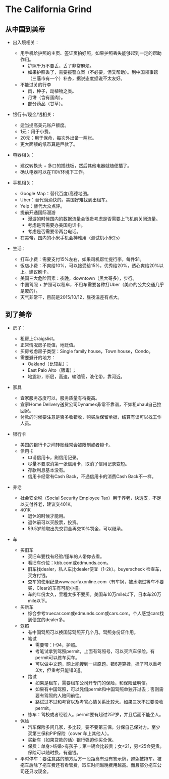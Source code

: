 # The California Grind

## 从中国到美帝 ##

- 出入境相关：
  - 用手机给护照的主页、签证页拍好照，如果护照丢失能够起到一定的帮助作用。
    - 护照千万不要丢，丢了非常麻烦。
    - 如果护照丢了，需要报警立案（不必要，但又帮助）。到中国领事馆（三藩市有一个）补办，据说态度据说不太友好。
  - 不能过关的行李
    - 肉，种子，动植物之类。
    - 月饼（含有蛋肉）。
    - 部分药品（甘草）。

- 银行卡/现金/钱相关：
  - 适当提高美元账户额度。
  - 1元：用于小费。
  - 20元：用于保命，每次外出备一两张。
  - 更大面额的纸币算是巨款了。

- 电器相关：
  - 建议转换头 + 多口的插线板，然后其他电器就随便插了。
  - 确认电器可以在110V环境下工作。

- 手机相关：
  - Google Map：替代百度/高德地图。
  - Uber：替代滴滴快的。美国好难找到出租车。
  - Yelp：替代大众点评。
  - 提前开通国际漫游
    - 漫游的时候国内的数据流量会很贵考虑是否需要上飞机前关闭流量。
    - 考虑是否需要办美国电话卡。
    - 考虑是否需要带两台电话。
  - 在美帝，国内的小米手机会神难用（测试机小米2s）


- 生活：
  - 打车小费：需要支付15%左右，如果司机帮忙提行李，每件$1。
  - 饭店小费：不爽给10%，可以接受给15%，优秀给20%，透心爽给20%以上。建议刷卡。
  - 美国三大危险因素：夜晚，downtown（黑大哥多），步行。
  - 中国驾照 + 护照可以租车，不租车需要各种打Uber（美帝的公共交通几乎是废的）。
  - 天气非常干，目前是2015/10/12，昼夜温差有点大。

## 到了美帝 ##

- 房子：
  - 租房上Craigslist。
  - 正常情况房子贬值，地贬值。
  - 买房考虑房子类型：Single family house，Town house，Condo。
  - 需要避开的地方：
    - Oakland（比较乱）；
    - East Palo Alto（贩毒）；
    - 地震带，断层，高速，输油管，液化带，靠河近。

- 家具
  - 宜家服务态度可以，服务质量有待提高。
  - 宜家Home Delivery送货公司Dynamex非常不靠谱，不如租uhaul自己拉回家。
  - 付款的时候要注意是否多收错收，购买后保留单据，结算有误可以找工作人员。

- 银行卡
  - 美国的银行卡之间转账经常会被限制或者锁卡。
  - 信用卡
    - 申请信用卡，刷信用记录。
    - 尽量不要取消第一张信用卡，取消了信用记录变短。
    - 存款利息基本没有。
    - 信用卡经常有Cash Back，不通信用卡的消费Cash Back不一样。
  
- 养老
  - 社会安全税（Social Security Employee Tax）用于养老，快透支，不足以支付养老，建议交401K。
  - 401K
    - 退休的时候才能用。
    - 退休前可以买股票，投资。
    - 59.5岁前取出先交罚金再交10%罚金，可以继承。

- 车
  - 买旧车
    - 买旧车要找有经验/懂车的人带你去看。
    - 看旧车价位：kbb.com或edmunds.com。
    - 旧车找dealer，私人车比dealer便宜（1-2k）。buyerscheck 检查车，买方付钱。
    - 查车的使用纪录www.carfaxonline.com（有车祸，被水泡过等车不要买，Clear的车有可能小撞。
    - 车的年份太久，里程太多不要买。美国车10万mile以下，日本车20万mile以下。
  - 买新车
    - 综合参考truecar.com或edmunds.com或cars.com。个人感觉cars找到便宜的dealer多。
  - 驾照
    - 有中国驾照可以换国际驾照开几个月。驾照身份证作用。
    - 笔试
      - 需要带：I-94，护照。
      - 考笔试拿到驾照permit，上面有驾照号，可以买汽车保险。有permit可以练车买车。
      - 可以做中文题，网上能搜到一些原题。错6道算挂，挂了可以重考3次，但重考只能错3道。
    - 路试
      - 如果是租车，需要租车公司开专门的保险，和保险证明信。
      - 如果有中国驾照，可以凭借permit和中国驾照单独开过去；否则需要有驾照的人陪同前往。
      - 路试过不过和考官以及考官心情关系比较大。如果三次不过要没收permit。
    - 练车：驾校或者经验人。permit要有超过25?岁，并且后面不能坐人。
  - 保险
    - 汽车保险多问几家，多比较，要不要第三保。分保自己保对方。至少买第三保和PIP保险（cover 车上其他人）。
    - 买新车（如果贷款的话）银行强迫你买全保。
    - 保费：单身>结婚>有孩子；第一辆会比较贵；女<21，男<25会更贵。保险可以随时换，有退钱。
  - 平时停车：要注意路的前方后方一段距离有没有警示牌，避免被拖车。被拖车后除了拖车费还有看管费，取车时间越晚费用越高。而且部分拖车公司还只收现金。
